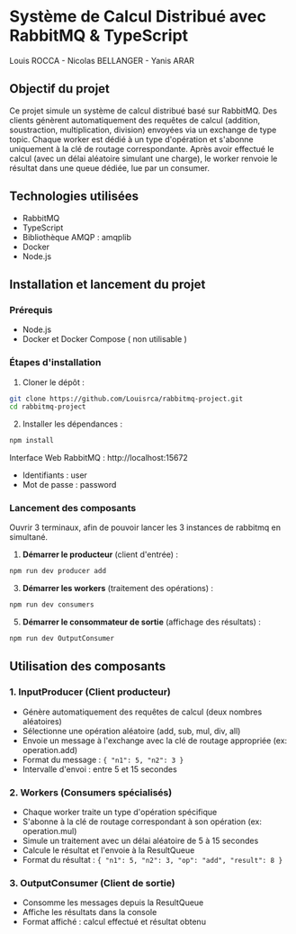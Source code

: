 # Système de Calcul Distribué avec RabbitMQ & TypeScript
Louis ROCCA - Nicolas BELLANGER - Yanis ARAR

## Objectif du projet

Ce projet simule un système de calcul distribué basé sur RabbitMQ. Des clients génèrent automatiquement des requêtes de calcul (addition, soustraction, multiplication, division) envoyées via un exchange de type topic. Chaque worker est dédié à un type d'opération et s'abonne uniquement à la clé de routage correspondante. Après avoir effectué le calcul (avec un délai aléatoire simulant une charge), le worker renvoie le résultat dans une queue dédiée, lue par un consumer.

## Technologies utilisées

- RabbitMQ
- TypeScript
- Bibliothèque AMQP : amqplib
- Docker
- Node.js

## Installation et lancement du projet

### Prérequis
- Node.js
- Docker et Docker Compose ( non utilisable )

### Étapes d'installation

1. Cloner le dépôt :
```bash
git clone https://github.com/Louisrca/rabbitmq-project.git
cd rabbitmq-project
```

2. Installer les dépendances :
```bash
npm install
```

Interface Web RabbitMQ : http://localhost:15672  

- Identifiants : user
- Mot de passe : password

### Lancement des composants
Ouvrir 3 terminaux, afin de pouvoir lancer les 3 instances de rabbitmq en simultané.

1. **Démarrer le producteur** (client d'entrée) :
```bash
npm run dev producer add
```

3. **Démarrer les workers** (traitement des opérations) :
```bash
npm run dev consumers
```

5. **Démarrer le consommateur de sortie** (affichage des résultats) :
```bash
npm run dev OutputConsumer
```

## Utilisation des composants

### 1. InputProducer (Client producteur)
- Génère automatiquement des requêtes de calcul (deux nombres aléatoires)
- Sélectionne une opération aléatoire (add, sub, mul, div, all)
- Envoie un message à l'exchange avec la clé de routage appropriée (ex: operation.add)
- Format du message : `{ "n1": 5, "n2": 3 }`
- Intervalle d'envoi : entre 5 et 15 secondes

### 2. Workers (Consumers spécialisés)
- Chaque worker traite un type d'opération spécifique
- S'abonne à la clé de routage correspondant à son opération (ex: operation.mul)
- Simule un traitement avec un délai aléatoire de 5 à 15 secondes
- Calcule le résultat et l'envoie à la ResultQueue
- Format du résultat : `{ "n1": 5, "n2": 3, "op": "add", "result": 8 }`

### 3. OutputConsumer (Client de sortie)
- Consomme les messages depuis la ResultQueue
- Affiche les résultats dans la console
- Format affiché : calcul effectué et résultat obtenu
